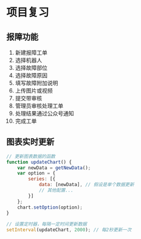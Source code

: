 # 项目复习

## 报障功能

1. 新建报障工单
2. 选择机器人
3. 选择故障部位
4. 选择故障原因
5. 填写故障附加说明
6. 上传图片或视频
7. 提交带审核
8. 管理员审核处理工单
9. 处理结果通过公众号通知
10. 完成工单

## 图表实时更新

```javascript
// 更新图表数据的函数
function updateChart() {
    var newData = getNewData();
    var option = {
        series: [{
            data: [newData], // 假设是单个数据更新
            // 其他配置...
        }]
    };
    chart.setOption(option);
}
 
// 设置定时器，每隔一定时间更新数据
setInterval(updateChart, 2000); // 每2秒更新一次
```

